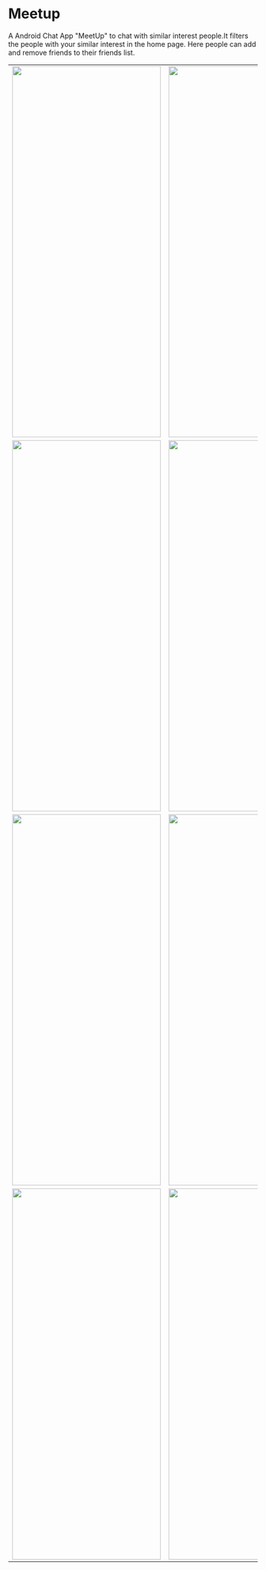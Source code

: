 # Meetup

A Android Chat App "MeetUp" to chat with similar interest people.It filters the people  with your similar interest in the home page. Here people can add and remove friends to their friends list.


<table>
  <tr>
    <td><img src="https://github.com/user-attachments/assets/48a74dfe-0139-489e-9882-ce057ee14f57" width="300" height="750"></td>
    <td><img src="https://github.com/user-attachments/assets/bee0ba14-6982-4bbb-b5e4-710778815f0b" width="300" height="750"></td>
  </tr>
  <tr>
    <td><img src="https://github.com/user-attachments/assets/081daaa9-d319-4650-97b9-3d2b7608f04b" width="300" height="750"></td>
    <td><img src="https://github.com/user-attachments/assets/3667c9a7-a84e-4468-a212-96f4c4715d33" width="300" height="750"></td>
  </tr>
  <tr>  
    <td><img src="https://github.com/user-attachments/assets/07dbc163-a7fb-4d21-8b36-8fc35d33e57c" width="300" height="750"></td>
    <td><img src="https://github.com/user-attachments/assets/4e519af3-1fb5-449f-9087-ff9094b45b83" width="300" height="750"></td>
  </tr>
  <tr>
    <td><img src="https://github.com/user-attachments/assets/352f99fc-04aa-421d-b92d-193a0460c484" width="300" height="750"></td>
    <td><img src="https://github.com/user-attachments/assets/a693a5c8-c004-4823-86ba-4dc042858c05" width="300" height="750"></td>
  </tr>
</table>
